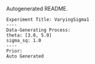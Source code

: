 Autogenerated README.
    
    Experiment Title: VaryingSigma1
    ----
    Data-Generating Process:
    theta: [3.0, 5.0]
	sigma_sq: 1.0
    ----
    Prior:
    Auto Generated
    
